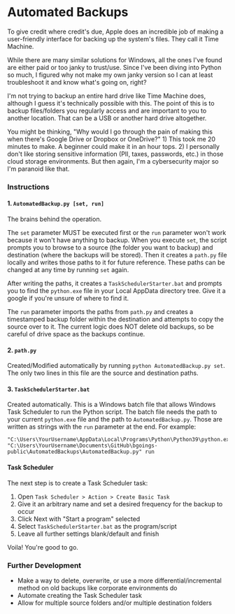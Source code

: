 # Automated Backups

To give credit where credit's due, Apple does an incredible job of making a user-friendly interface for backing up the system's files. They call it Time Machine.

While there are many similar solutions for Windows, all the ones I've found are either paid or too janky to trust/use. Since I've been diving into Python so much, I figured why not make my own janky version so I can at least troubleshoot it and know what's going on, right?

I'm not trying to backup an entire hard drive like Time Machine does, although I guess it's technically possible with this. The point of this is to backup files/folders you regularly access and are important to you to another location. That can be a USB or another hard drive altogether.

You might be thinking, "Why would I go through the pain of making this when there's Google Drive or Dropbox or OneDrive?" 1) This took me 20 minutes to make. A beginner could make it in an hour tops. 2) I personally don't like storing sensitive information (PII, taxes, passwords, etc.) in those cloud storage environments. But then again, I'm a cybersecurity major so I'm paranoid like that.

### Instructions

#### 1. `AutomatedBackup.py [set, run]`

  The brains behind the operation.

  The `set` parameter MUST be executed first or the `run` parameter won't work because it won't have anything to backup. When you execute `set`, the script prompts you to browse to a source (the folder you want to backup) and destination (where the backups will be stored). Then it creates a `path.py` file locally and writes those paths to it for future reference. These paths can be changed at any time by running `set` again.

  After writing the paths, it creates a `TaskSchedulerStarter.bat` and prompts you to find the `python.exe` file in your Local AppData directory tree. Give it a google if you're unsure of where to find it.

  The `run` parameter imports the paths from `path.py` and creates a timestamped backup folder within the destination and attempts to copy the source over to it. The current logic does NOT delete old backups, so be careful of drive space as the backups continue.

#### 2. `path.py`

  Created/Modified automatically by running `python AutomatedBackup.py set`. The only two lines in this file are the source and destination paths.

#### 3. `TaskSchedulerStarter.bat`

  Created automatically. This is a Windows batch file that allows Windows Task Scheduler to run the Python script. The batch file needs the path to your current `python.exe` file and the path to `AutomatedBackup.py`. Those are written as strings with the `run` parameter at the end. For example:
  ```
  "C:\Users\YourUsername\AppData\Local\Programs\Python\Python39\python.exe" "C:\Users\YourUsername\Documents\GitHub\bgoings-public\AutomatedBackups\AutomatedBackup.py" run
  ```

#### Task Scheduler

The next step is to create a Task Scheduler task:

1. Open `Task Scheduler > Action > Create Basic Task`
2. Give it an arbitrary name and set a desired frequency for the backup to occur
3. Click Next with "Start a program" selected
4. Select `TaskSchedulerStarter.bat` as the program/script
5. Leave all further settings blank/default and finish

Voila! You're good to go.

### Further Development

- Make a way to delete, overwrite, or use a more differential/incremental method on old backups like corporate environments do
- Automate creating the Task Scheduler task
- Allow for multiple source folders and/or multiple destination folders
